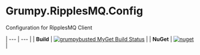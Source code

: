 # Grumpy.RipplesMQ.Config
Configuration for RipplesMQ Client

| --- | --- |
| **Build** | [![grumpybusted MyGet Build Status](https://www.myget.org/BuildSource/Badge/grumpybusted?identifier=fcb37c37-9355-4552-80d9-c158a1f99e50)](https://www.myget.org/feed/grumpybusted/package/nuget/Grumpy.RipplesMQ.Config) |
| **NuGet** | [![nuget](https://img.shields.io/nuget/v/Grumpy.RipplesMQ.Config.svg)](https://www.nuget.org/packages/Grumpy.RipplesMQ.Config/) |